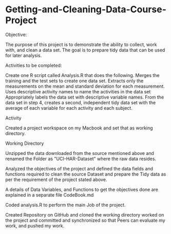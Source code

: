 # Getting-and-Cleaning-Data-Course-Project
Objective:

The purpose of this project is to demonstrate the ability to collect, work with, and clean a data set. The goal is to prepare tidy data that can be used for later analysis.

Activities to be completed:

Create one R script called Analysis.R that does the following.
Merges the training and the test sets to create one data set.
Extracts only the measurements on the mean and standard deviation for each measurement.
Uses descriptive activity names to name the activities in the data set
Appropriately labels the data set with descriptive variable names.
From the data set in step 4, creates a second, independent tidy data set with the average of each variable for each activity and each subject.

Activity

Created a project workspace on my Macbook and set that as working directory.

Working Directory

 Unzipped the data downloaded from the source mentioned above and renamed the Folder as "UCI-HAR-Dataset" where the raw data resides.

Analyzed the objectives of the project and defined the data fields and functions required to clean the source Dataset and prepare the Tidy data as per the requirement of the project stated above.

A details of Data Variables, and Functions to get the objectives done are explained in a separate file CodeBook.md

Coded analysis.R to perform the main Job of the project.

Created Repository on GitHub and cloned the working directory worked on the project and committed and synchronized so that Peers can evaluate my work, and pushed my work.
